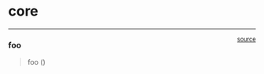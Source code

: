# core


<!-- WARNING: THIS FILE WAS AUTOGENERATED! DO NOT EDIT! -->

------------------------------------------------------------------------

<a
href="https://github.com/THU-CVML/flowillower/blob/main/flowillower/core.py#L10"
target="_blank" style="float:right; font-size:smaller">source</a>

### foo

>  foo ()
